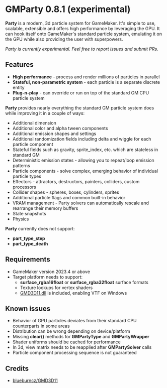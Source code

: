 # GMParty 0.8.1 (experimental)
**Party** is a modern, 3d particle system for GameMaker. It's simple to use, scalable, extensible and offers high performance by leveraging the GPU. It can hook itself onto GameMaker's standard particle system, emulating it on the GPU while also providing the user with superpowers.

*Party is currently experimental. Feel free to report issues and submit PRs.*

## Features
- **High performance** - process and render millions of particles in parallel
- **Stateful, non-parametric system** - each particle is a separate discrete entity
- **Plug-n-play** - can override or run on top of the standard GM CPU particle system

**Party** provides nearly everything the standard GM particle system does while improving it in a couple of ways:

- Additional dimension
- Additional color and alpha tween components
- Additional emission shapes and settings
- Additional randomization fields including delta and wiggle for each particle component
- Stateful fields such as gravity, sprite_index, etc. which are stateless in standard GM
- Deterministic emission states - allowing you to repeat/loop emission patterns
- Particle components - solve complex, emerging behavior of individual particle types
- Effectors - attractors, destructors, painters, colliders, custom processors
- Collider shapes - spheres, boxes, cylinders, sprites
- Additional particle flags and common built-in behavior
- VRAM management - Party solvers can automatically rescale and rearrange their memory buffers
- State snapshots
- Physics

**Party** currently does not support:

- **part_type_step**
- **part_type_death**

## Requirements

- GameMaker version 2023.4 or above
- Target platform needs to support:
  - **surface_rgba16float** or **surface_rgba32float** surface formats
  - Texture lookups for vertex shaders
  - [GMD3D11.dll](https://github.com/blueburncz/GMD3D11) is included, enabling VTF on Windows

## Known issues

- Behavior of GPU particles deviates from their standard CPU counterparts in some areas
- Distribution can be wrong depending on device/platform
- Missing **clear()** methods for **GMPartyType** and **GMPartyWrapper**
- Shader uniforms should be cached for performance
- In 3d, view matrix needs to be reapplied after **GMPartySolver** calls
- Particle component processing sequence is not guaranteed

## Credits

- [blueburncz/GMD3D11](https://github.com/blueburncz/GMD3D11)